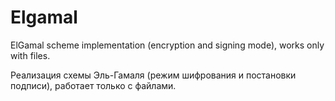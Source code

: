 # Elgamal
ElGamal scheme implementation (encryption and signing mode), works only with files.


Реализация схемы Эль-Гамаля (режим шифрования и постановки подписи), работает только с файлами.
